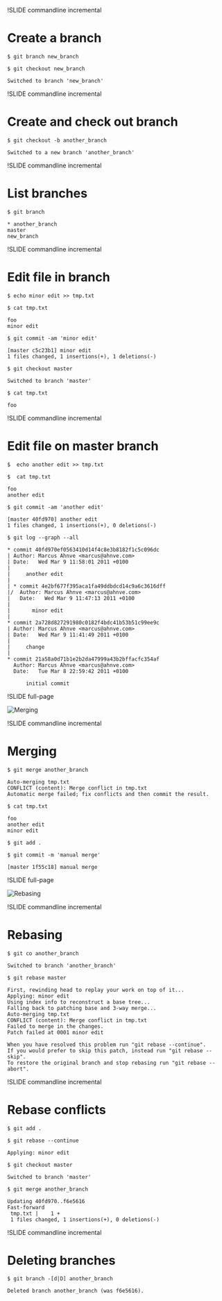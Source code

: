 !SLIDE  commandline incremental
# Create a branch #

    $ git branch new_branch

    $ git checkout new_branch 
    
    Switched to branch 'new_branch'

!SLIDE commandline incremental
# Create and check out  branch

    $ git checkout -b another_branch

    Switched to a new branch 'another_branch'

!SLIDE commandline incremental
# List branches #

    $ git branch

    * another_branch
    master
    new_branch

!SLIDE commandline incremental 
# Edit file in branch #

    $ echo minor edit >> tmp.txt

    $ cat tmp.txt

    foo
    minor edit

    $ git commit -am 'minor edit'

    [master c5c23b1] minor edit
    1 files changed, 1 insertions(+), 1 deletions(-)

    $ git checkout master

    Switched to branch 'master'

    $ cat tmp.txt

    foo

!SLIDE commandline incremental
# Edit file on master branch #
  
    $  echo another edit >> tmp.txt

    $  cat tmp.txt
 
    foo
    another edit

    $ git commit -am 'another edit'

    [master 40fd970] another edit
    1 files changed, 1 insertions(+), 0 deletions(-)

    $ git log --graph --all

    * commit 40fd970ef0563410d14f4c8e3b8182f1c5c096dc
    | Author: Marcus Ahnve <marcus@ahnve.com>
    | Date:   Wed Mar 9 11:58:01 2011 +0100
    | 
    |     another edit
    |    
    | * commit 4e2bf677f395aca1fa49ddbdcd14c9a6c3616dff
    |/  Author: Marcus Ahnve <marcus@ahnve.com>
    |   Date:   Wed Mar 9 11:47:13 2011 +0100
    |   
    |       minor edit
    |  
    * commit 2a728d827291980c0182f4bdc41b53b51c99ee9c
    | Author: Marcus Ahnve <marcus@ahnve.com>
    | Date:   Wed Mar 9 11:41:49 2011 +0100
    | 
    |     change
    |  
    * commit 21a58a0d71b1e2b2da47999a43b2bffacfc354af
      Author: Marcus Ahnve <marcus@ahnve.com>
      Date:   Tue Mar 8 22:59:42 2011 +0100
      
          initial commit

!SLIDE full-page

![Merging](merge.svg)

!SLIDE commandline incremental
# Merging

    $ git merge another_branch

    Auto-merging tmp.txt
    CONFLICT (content): Merge conflict in tmp.txt
    Automatic merge failed; fix conflicts and then commit the result.

    $ cat tmp.txt

    foo
    another edit
    minor edit

    $ git add .

    $ git commit -m 'manual merge'

    [master 1f55c18] manual merge

!SLIDE full-page

![Rebasing](rebase.svg)

!SLIDE commandline incremental
# Rebasing

    $ git co another_branch

    Switched to branch 'another_branch'

    $ git rebase master

    First, rewinding head to replay your work on top of it...
    Applying: minor edit
    Using index info to reconstruct a base tree...
    Falling back to patching base and 3-way merge...
    Auto-merging tmp.txt
    CONFLICT (content): Merge conflict in tmp.txt
    Failed to merge in the changes.
    Patch failed at 0001 minor edit

    When you have resolved this problem run "git rebase --continue".
    If you would prefer to skip this patch, instead run "git rebase --skip".
    To restore the original branch and stop rebasing run "git rebase --abort".

!SLIDE commandline incremental

# Rebase conflicts

    $ git add .

    $ git rebase --continue
    
    Applying: minor edit

    $ git checkout master

    Switched to branch 'master'

    $ git merge another_branch

    Updating 40fd970..f6e5616
    Fast-forward
     tmp.txt |    1 +
     1 files changed, 1 insertions(+), 0 deletions(-)

!SLIDE commandline incremental

# Deleting branches

    $ git branch -[d|D] another_branch

    Deleted branch another_branch (was f6e5616).
